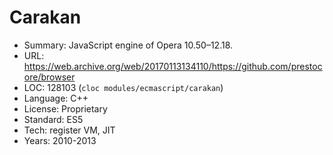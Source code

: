 # Carakan

* Summary:    JavaScript engine of Opera 10.50–12.18.
* URL:        https://web.archive.org/web/20170113134110/https://github.com/prestocore/browser
* LOC:        128103 (`cloc modules/ecmascript/carakan`)
* Language:   C++
* License:    Proprietary
* Standard:   ES5
* Tech:       register VM, JIT
* Years:      2010-2013
